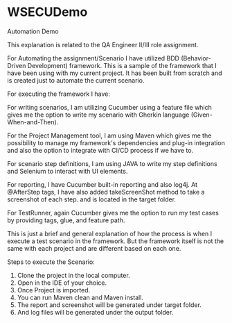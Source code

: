# WSECUDemo
Automation Demo

This explanation is related to the QA Engineer II/III role assignment.

For Automating the assignment/Scenario I have utilized BDD (Behavior-Driven Development) framework. This is a sample of the framework that I have been using with my current project. It has been built from scratch and is created just to automate the current scenario.

For executing the framework I have:

For writing scenarios, I am utilizing Cucumber using a feature file which gives me the option to write my scenario with Gherkin language (Given-When-and-Then).

For the Project Management tool, I am using Maven which gives me the possibility to manage my framework's dependencies and plug-in integration and also the option to integrate with CI/CD process if we have to.

For scenario step definitions, I am using JAVA to write my step definitions and Selenium to interact with UI elements.

For reporting, I have Cucumber built-in reporting and also log4j. At @AfterStep tags, I have also added takeScreenShot method to take a screenshot of each step. and is located in the target folder.

For TestRunner, again Cucumber gives me the option to run my test cases by providing tags, glue, and feature path.

This is just a brief and general explanation of how the process is when I execute a test scenario in the framework. But the framework itself is not the same with each project and are different based on each one.




Steps to execute the Scenario:

1. Clone the project in the local computer.
2. Open in the IDE of your choice.
3. Once Project is imported.
4. You can run Maven clean and Maven install.
5. The report and screenshot will be generated under target folder.
6. And log files will be generated under the output folder.
